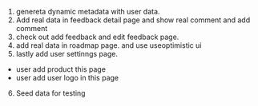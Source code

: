 1. genereta dynamic metadata with user data.
2. Add real data in feedback detail page and show real comment and add comment
3. check out add feedback and edit feedback page.
4. add real data in roadmap page. and use useoptimistic ui
5. lastly add user settinngs page.

- user add product this page
- user add user logo in this page

6. Seed data for testing

